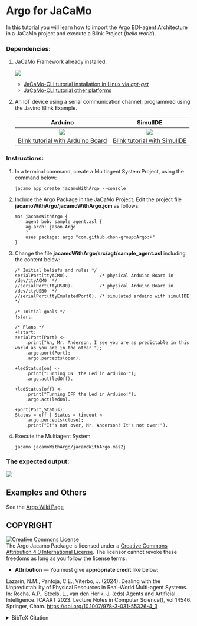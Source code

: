 # Argo for JaCaMo
In this tutorial you will learn how to import the Argo BDI-agent Architecture in a JaCaMo project and execute a Blink Project (_hello world_). 

### Dependencies:
1. JaCaMo Framework already installed.
	
	[![](https://raw.githubusercontent.com/wiki/chon-group/Argo/.imgs/jaCaMoFramework.png)](https://jason-lang.github.io/jason/jason-cli/readme.html)
	
	- [JaCaMo-CLI tutorial installation in Linux via _apt-get_ ](https://github.com/chon-group/dpkg-jacamo)
	- [JaCaMo-CLI tutorial other platforms](https://jacamo-lang.github.io/jacamo/install.html)

2. An IoT device using a serial communication channel, programmed using the Javino Blink Example.
	
	|Arduino|SimulIDE|
	|:-----:|:------:|
	|[![](https://raw.githubusercontent.com/wiki/chon-group/Argo/.imgs/arduinoBoard.png)]((Blink-Tutorial-with-Arduino-Board))|[![](https://raw.githubusercontent.com/wiki/chon-group/Argo/.imgs/arduinoSimulIDE.png)](Blink-Tutorial-with-SimulIDE)|
	| [Blink tutorial with Arduino Board](https://github.com/chon-group/Argo/wiki/Blink-Tutorial-with-Arduino-Board) | [Blink tutorial with SimulIDE](https://github.com/chon-group/Argo/wiki/Blink-Tutorial-with-SimulIDE) |

### Instructions:
1) In a terminal command, create a Multiagent System Project, using the command below:
	```
	jacamo app create jacamoWithArgo --console
	```

2) Include the Argo Package in the JaCaMo Project. Edit  the project file __jacamoWithArgo/jacamoWithArgo.jcm__  as follows:

	```
	mas jacamoWithArgo {
		agent bob: sample_agent.asl {
		ag-arch: jason.Argo
		}
		uses package: argo "com.github.chon-group:Argo:+"
	}
	```

3) Change the file __jacamoWithArgo/src/agt/sample_agent.asl__ including the content below:

	```
	/* Initial beliefs and rules */
	serialPort(ttyACM0).            /* physical Arduino Board in /dev/ttyACM0  */
	//serialPort(ttyUSB0).          /* physical Arduino Board in /dev/ttyUSB0  */
	//serialPort(ttyEmulatedPort0). /* simulated arduino with simulIDE         */

	/* Initial goals */
	!start.

	/* Plans */
	+!start:
	serialPort(Port) <- 
		.print("Ah, Mr. Anderson, I see you are as predictable in this world as you are in the other.");
		.argo.port(Port);
		.argo.percepts(open).

	+ledStatus(on) <-
		.print("Turning ON  the Led in Arduino!");
		.argo.act(ledOff).

	+ledStatus(off) <-
		.print("Turning OFF the Led in Arduino!");
		.argo.act(ledOn).

	+port(Port,Status):
	Status = off | Status = timeout <-
		.argo.percepts(close);
		.print("It's not over, Mr. Anderson! It's not over!").

	```

5) Execute the Multiagent System
	```
	jacamo jacamoWithArgo/jacamoWithArgo.mas2j
	```
### The expected output:

![](https://raw.githubusercontent.com/wiki/chon-group/Argo/.imgs/jaCaMoBlinkSimulIDE.png)

## Examples and Others
See the [Argo Wiki Page](https://github.com/chon-group/Argo/wiki)

## COPYRIGHT
<a rel="license" href="http://creativecommons.org/licenses/by/4.0/"><img alt="Creative Commons License" style="border-width:0" src="https://i.creativecommons.org/l/by/4.0/88x31.png" /></a><br />The Argo Jacamo Package is licensed under a <a rel="license" href="http://creativecommons.org/licenses/by/4.0/">Creative Commons Attribution 4.0 International License</a>. The licensor cannot revoke these freedoms as long as you follow the license terms:

* __Attribution__ — You must give __appropriate credit__ like below:

Lazarin, N.M., Pantoja, C.E., Viterbo, J. (2024). Dealing with the Unpredictability of Physical Resources in Real-World Multi-agent Systems. In: Rocha, A.P., Steels, L., van den Herik, J. (eds) Agents and Artificial Intelligence. ICAART 2023. Lecture Notes in Computer Science(), vol 14546. Springer, Cham. https://doi.org/10.1007/978-3-031-55326-4_3

<details>
<summary>BibTeX Citation</summary>


```
@InProceedings{argoJCMPackage,
	doi="10.1007/978-3-031-55326-4_3"
	author="Lazarin, Nilson Mori
	and Pantoja, Carlos Eduardo
	and Viterbo, Jos{\'e}",
	editor="Rocha, Ana Paula
	and Steels, Luc
	and van den Herik, Jaap",
	title="Dealing with the Unpredictability of Physical Resources in Real-World Multi-agent Systems",
	booktitle="Agents and Artificial Intelligence",
	year="2024",
	publisher="Springer Nature Switzerland",
	address="Cham",
	pages="48--71",
	isbn="978-3-031-55326-4"
}
```	
</details>
